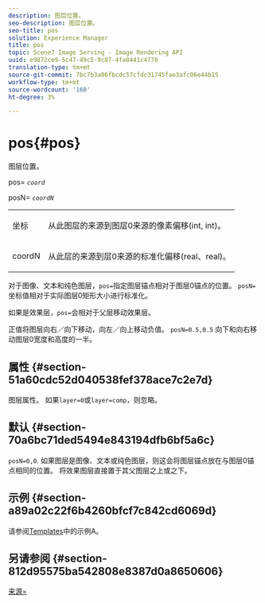 ```yaml
---
description: 图层位置。
seo-description: 图层位置。
seo-title: pos
solution: Experience Manager
title: pos
topic: Scene7 Image Serving - Image Rendering API
uuid: e9872ce9-5c47-49c5-9c87-4fa8441c4770
translation-type: tm+mt
source-git-commit: 7bc7b3a86fbcdc57cfdc31745fae3afc06e44b15
workflow-type: tm+mt
source-wordcount: '160'
ht-degree: 3%

---
```



# pos{#pos}

图层位置。

pos= *`coord`*

posN= *`coordN`*

<table id="simpletable_754F76EE00BF4129B07502647FF172B7"> 
 <tr class="strow"> 
  <td class="stentry"> <p><span class="varname"> 坐标</span> </p> </td> 
  <td class="stentry"> <p>从此图层的来源到图层0来源的像素偏移(int, int)。 </p></td> 
 </tr> 
 <tr class="strow"> 
  <td class="stentry"> <p><span class="varname"> coordN</span> </p></td> 
  <td class="stentry"> <p>从此层的来源到层0来源的标准化偏移(real、real)。 </p></td> 
 </tr> 
</table>

对于图像、文本和纯色图层，`pos=`指定图层锚点相对于图层0锚点的位置。 `posN=` 坐标值相对于实际图层0矩形大小进行标准化。

如果是效果层，`pos=`会相对于父层移动效果层。

正值将图层向右／向下移动，向左／向上移动负值。 `posN=0.5,0.5` 向下和向右移动图层0宽度和高度的一半。

## 属性 {#section-51a60cdc52d040538fef378ace7c2e7d}

图层属性。 如果`layer=0`或`layer=comp`，则忽略。

## 默认 {#section-70a6bc71ded5494e843194dfb6bf5a6c}

`posN=0,0`. 如果图层是图像、文本或纯色图层，则这会将图层锚点放在与图层0锚点相同的位置。 将效果图层直接置于其父图层之上或之下。

## 示例 {#section-a89a02c22f6b4260bfcf7c842cd6069d}

请参阅[Templates](../../../../../is-api/http-ref/image-serving-api-ref/c-http-protocol-reference/c-templates/c-templates.md#concept-3cd2d2adae0e41b2979b9640244d4d3e)中的示例A。

## 另请参阅 {#section-812d95575ba542808e8387d0a8650606}

[来源=](../../../../../is-api/http-ref/image-serving-api-ref/c-http-protocol-reference/c-command-reference/r-origin.md#reference-e11c7ac06e2240cc884c3fec98f05138)
